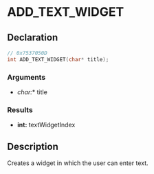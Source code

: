 # ADD_TEXT_WIDGET

## Declaration
```cpp
// 0x7537050D
int ADD_TEXT_WIDGET(char* title);
```

### Arguments
- **char*:** title

### Results
- **int:** textWidgetIndex

## Description
Creates a widget in which the user can enter text.
